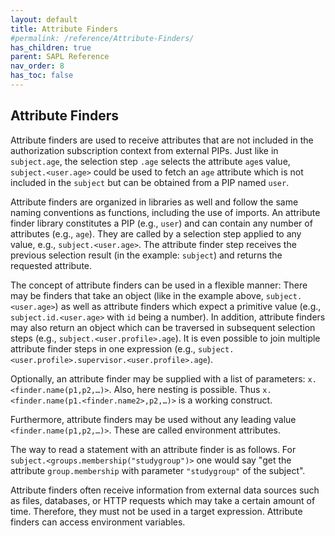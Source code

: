 ```yaml
---
layout: default
title: Attribute Finders
#permalink: /reference/Attribute-Finders/
has_children: true
parent: SAPL Reference
nav_order: 8
has_toc: false
---
```


## Attribute Finders

Attribute finders are used to receive attributes that are not included in the authorization subscription context from external PIPs. Just like in `subject.age`, the selection step `.age` selects the attribute `age`s value, `subject.<user.age>` could be used to fetch an `age` attribute which is not included in the `subject` but can be obtained from a PIP named `user`.

Attribute finders are organized in libraries as well and follow the same naming conventions as functions, including the use of imports. An attribute finder library constitutes a PIP (e.g., `user`) and can contain any number of attributes (e.g., `age`). They are called by a selection step applied to any value, e.g., `subject.<user.age>`. The attribute finder step receives the previous selection result (in the example: `subject`) and returns the requested attribute.

The concept of attribute finders can be used in a flexible manner: There may be finders that take an object (like in the example above, `subject.<user.age>`) as well as attribute finders which expect a primitive value (e.g., `subject.id.<user.age>` with `id` being a number). In addition, attribute finders may also return an object which can be traversed in subsequent selection steps (e.g., `subject.<user.profile>.age`). It is even possible to join multiple attribute finder steps in one expression (e.g., `subject.<user.profile>.supervisor.<user.profile>.age`).

Optionally, an attribute finder may be supplied with a list of parameters: `x.<finder.name(p1,p2,…​)>`. Also, here nesting is possible. Thus `x.<finder.name(p1.<finder.name2>,p2,…​)>` is a working construct.

Furthermore, attribute finders may be used without any leading value `<finder.name(p1,p2,…​)>`. These are called environment attributes.

The way to read a statement with an attribute finder is as follows. For `subject.<groups.membership("studygroup")>` one would say "get the attribute `group.membership` with parameter `"studygroup"` of the subject".

Attribute finders often receive information from external data sources such as files, databases, or HTTP requests which may take a certain amount of time. Therefore, they must not be used in a target expression. Attribute finders can access environment variables.